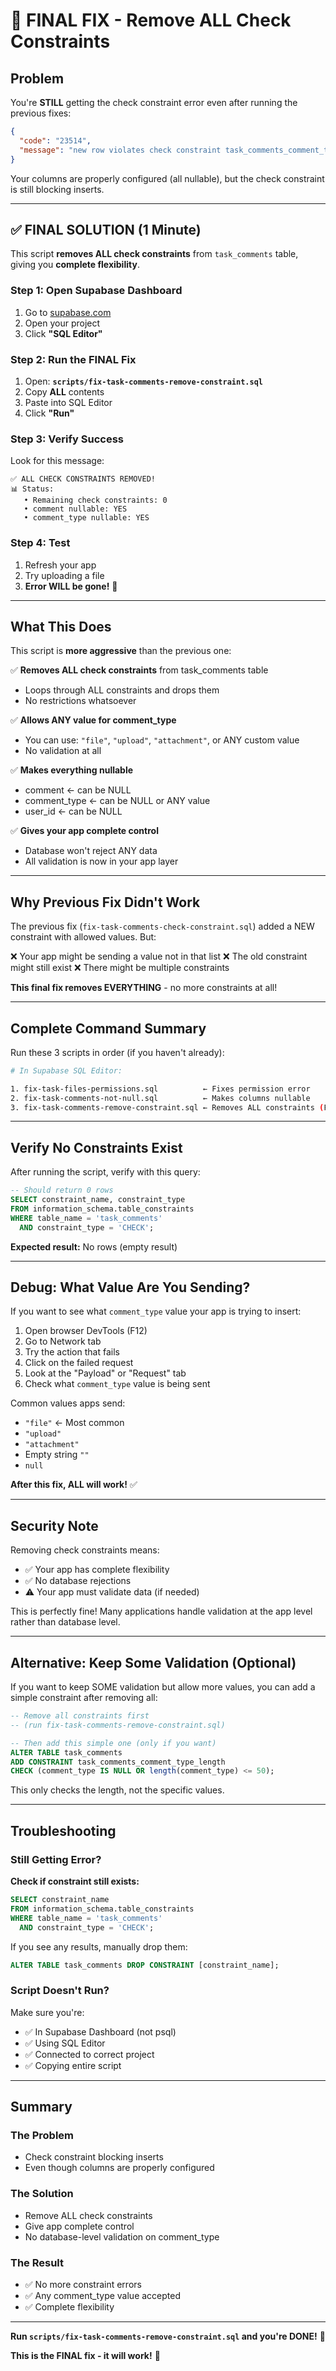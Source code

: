 # 🔧 FINAL FIX - Remove ALL Check Constraints

## Problem

You're **STILL** getting the check constraint error even after running the previous fixes:

```json
{
  "code": "23514",
  "message": "new row violates check constraint task_comments_comment_type_check"
}
```

Your columns are properly configured (all nullable), but the check constraint is still blocking inserts.

---

## ✅ FINAL SOLUTION (1 Minute)

This script **removes ALL check constraints** from `task_comments` table, giving you **complete flexibility**.

### Step 1: Open Supabase Dashboard
1. Go to [supabase.com](https://supabase.com)
2. Open your project
3. Click **"SQL Editor"**

### Step 2: Run the FINAL Fix
1. Open: **`scripts/fix-task-comments-remove-constraint.sql`**
2. Copy **ALL** contents
3. Paste into SQL Editor
4. Click **"Run"**

### Step 3: Verify Success
Look for this message:
```
✅ ALL CHECK CONSTRAINTS REMOVED!
📊 Status:
   • Remaining check constraints: 0
   • comment nullable: YES
   • comment_type nullable: YES
```

### Step 4: Test
1. Refresh your app
2. Try uploading a file
3. **Error WILL be gone!** 🎉

---

## What This Does

This script is **more aggressive** than the previous one:

✅ **Removes ALL check constraints** from task_comments table
- Loops through ALL constraints and drops them
- No restrictions whatsoever

✅ **Allows ANY value for comment_type**
- You can use: `"file"`, `"upload"`, `"attachment"`, or ANY custom value
- No validation at all

✅ **Makes everything nullable**
- comment ← can be NULL
- comment_type ← can be NULL or ANY value
- user_id ← can be NULL

✅ **Gives your app complete control**
- Database won't reject ANY data
- All validation is now in your app layer

---

## Why Previous Fix Didn't Work

The previous fix (`fix-task-comments-check-constraint.sql`) added a NEW constraint with allowed values. But:

❌ Your app might be sending a value not in that list
❌ The old constraint might still exist
❌ There might be multiple constraints

**This final fix removes EVERYTHING** - no more constraints at all!

---

## Complete Command Summary

Run these 3 scripts in order (if you haven't already):

```bash
# In Supabase SQL Editor:

1. fix-task-files-permissions.sql          ← Fixes permission error
2. fix-task-comments-not-null.sql          ← Makes columns nullable
3. fix-task-comments-remove-constraint.sql ← Removes ALL constraints (FINAL FIX)
```

---

## Verify No Constraints Exist

After running the script, verify with this query:

```sql
-- Should return 0 rows
SELECT constraint_name, constraint_type
FROM information_schema.table_constraints
WHERE table_name = 'task_comments'
  AND constraint_type = 'CHECK';
```

**Expected result:** No rows (empty result)

---

## Debug: What Value Are You Sending?

If you want to see what `comment_type` value your app is trying to insert:

1. Open browser DevTools (F12)
2. Go to Network tab
3. Try the action that fails
4. Click on the failed request
5. Look at the "Payload" or "Request" tab
6. Check what `comment_type` value is being sent

Common values apps send:
- `"file"` ← Most common
- `"upload"`
- `"attachment"`
- Empty string `""`
- `null`

**After this fix, ALL will work!** ✅

---

## Security Note

Removing check constraints means:
- ✅ Your app has complete flexibility
- ✅ No database rejections
- ⚠️ Your app must validate data (if needed)

This is perfectly fine! Many applications handle validation at the app level rather than database level.

---

## Alternative: Keep Some Validation (Optional)

If you want to keep SOME validation but allow more values, you can add a simple constraint after removing all:

```sql
-- Remove all constraints first
-- (run fix-task-comments-remove-constraint.sql)

-- Then add this simple one (only if you want)
ALTER TABLE task_comments
ADD CONSTRAINT task_comments_comment_type_length
CHECK (comment_type IS NULL OR length(comment_type) <= 50);
```

This only checks the length, not the specific values.

---

## Troubleshooting

### Still Getting Error?

**Check if constraint still exists:**
```sql
SELECT constraint_name
FROM information_schema.table_constraints
WHERE table_name = 'task_comments'
  AND constraint_type = 'CHECK';
```

If you see any results, manually drop them:
```sql
ALTER TABLE task_comments DROP CONSTRAINT [constraint_name];
```

### Script Doesn't Run?

Make sure you're:
- ✅ In Supabase Dashboard (not psql)
- ✅ Using SQL Editor
- ✅ Connected to correct project
- ✅ Copying entire script

---

## Summary

### The Problem
- Check constraint blocking inserts
- Even though columns are properly configured

### The Solution
- Remove ALL check constraints
- Give app complete control
- No database-level validation on comment_type

### The Result
- ✅ No more constraint errors
- ✅ Any comment_type value accepted
- ✅ Complete flexibility

---

**Run `scripts/fix-task-comments-remove-constraint.sql` and you're DONE!** 🚀

**This is the FINAL fix - it will work!** 💪


